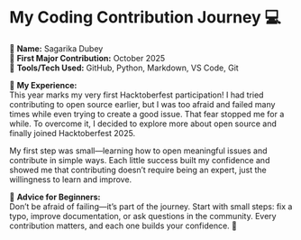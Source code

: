 
# My Coding Contribution Journey 💻

👤 **Name:** Sagarika Dubey  
📅 **First Major Contribution:** October 2025  
🔧 **Tools/Tech Used:** GitHub, Python, Markdown, VS Code, Git  

🌟 **My Experience:**  
This year marks my very first Hacktoberfest participation! I had tried contributing to open source earlier, but I was too afraid and failed many times while even trying to create a good issue. That fear stopped me for a while. To overcome it, I decided to explore more about open source and finally joined Hacktoberfest 2025.  

My first step was small—learning how to open meaningful issues and contribute in simple ways. Each little success built my confidence and showed me that contributing doesn’t require being an expert, just the willingness to learn and improve.  

📌 **Advice for Beginners:**  
Don’t be afraid of failing—it’s part of the journey. Start with small steps: fix a typo, improve documentation, or ask questions in the community. Every contribution matters, and each one builds your confidence. 🚀  

